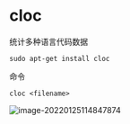 # cloc

统计多种语言代码数据

```shell
sudo apt-get install cloc
```

命令

```shell
cloc <filename>
```

![image-20220125114847874](https://markdown-1303167219.cos.ap-shanghai.myqcloud.com/image-20220125114847874.png)